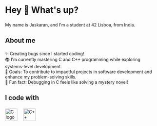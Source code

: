 <h1 align="left">Hey 👋 What's up?</h1>

###

<p align="left">My name is Jaskaran, and I'm a student at 42 Lisboa, from India.</p>

###

<h2 align="left">About me</h2>

###

<p align="left">✨ Creating bugs since I started coding!<br>📚 I'm currently mastering C and C++ programming while exploring systems-level development.<br>🎯 Goals: To contribute to impactful projects in software development and enhance my problem-solving skills.<br>🎲 Fun fact: Debugging in C feels like solving a mystery novel!</p>

###

<h2 align="left">I code with</h2>

###

<div align="left">
  <img src="https://cdn.jsdelivr.net/gh/devicons/devicon/icons/c/c-original.svg" height="40" alt="C logo"  />
  <img width="12" />
  <img src="https://cdn.jsdelivr.net/gh/devicons/devicon/icons/cplusplus/cplusplus-original.svg" height="40" alt="C++ logo"  />
</div>

